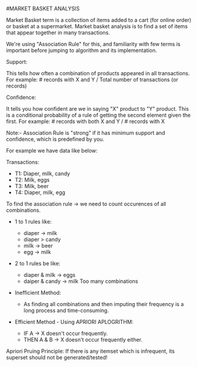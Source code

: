 #MARKET BASKET ANALYSIS

Market Basket term is a collection of items added to a cart (for online order) or basket at a supermarket. Market basket analysis is to find a set of items that appear together in many transactions.

We're using "Association Rule" for this, and familiarity with few terms is important before jumping to algorithm and its implementation.

Support:

This tells how often a combination of products appeared in all transactions. 
For example: # records with X and Y / Total number of transactions (or records)

Confidence:

It tells you how confident are we in saying "X" product to "Y" product.
This is a conditional probability of a rule of getting the second element given the first.
For example: # records with both X and Y / # records with X

Note:- Association Rule is "strong" if it has minimum support and confidence, which is predefined by you.

For example we have data like below:

Transactions:
* T1: Diaper, milk, candy
* T2: Milk, eggs
* T3: Milk, beer
* T4: Diaper, milk, egg

To find the association rule -> we need to count occurences of all combinations.
* 1 to 1 rules like:
  - diaper -> milk
  - diaper > candy
  - milk -> beer
  - egg -> milk

* 2 to 1 rules be like:
  - diaper & milk -> eggs
  - daiper & candy -> milk
Too many combinations

* Inefficient Method:
  - As finding all combinations and then imputing their frequency is a long process and time-consuming.

* Efficient Method - Using APRIORI APLOGRITHM:
  - IF A -> X doesn't occur frequently.
  - THEN A & B -> X doesn't occur frequently either.

Apriori Pruing Principle: If there is any itemset which is infrequent, its superset should not be generated/tested! 




